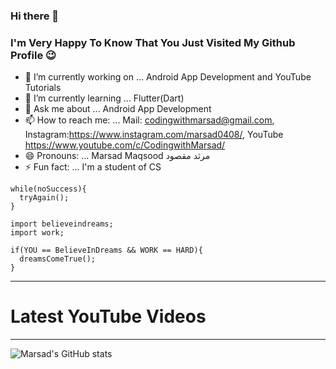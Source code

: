 ### Hi there 👋

<!--
**MarsadMaqsood/MarsadMaqsood** is a ✨ _special_ ✨ repository because its `README.md` (this file) appears on your GitHub profile.
-->
### I'm Very Happy To Know That You Just Visited My Github Profile 😉
- 🔭 I’m currently working on ... Android App Development and YouTube Tutorials
- 🌱 I’m currently learning ... Flutter(Dart)<!-- 👯 I’m looking to collaborate on ... - 🤔 I’m looking for help with ...-->
- 💬 Ask me about ... Android App Development
- 📫 How to reach me: ... Mail: codingwithmarsad@gmail.com, Instagram:https://www.instagram.com/marsad0408/, YouTube https://www.youtube.com/c/CodingwithMarsad/
- 😄 Pronouns: ... Marsad Maqsood مرثد مقصود
- ⚡ Fun fact: ... I'm a student of CS

```
while(noSuccess){
  tryAgain();
}
```

```
import believeindreams;
import work;

if(YOU == BelieveInDreams && WORK == HARD){
  dreamsComeTrue();
}
```

---

# Latest YouTube Videos
<!-- YOUTUBE:START -->
<!-- YOUTUBE:END -->

---

![Marsad's GitHub stats](https://github-readme-stats.vercel.app/api?username=MarsadMaqsood&show_icons=true&hide_border=true)
